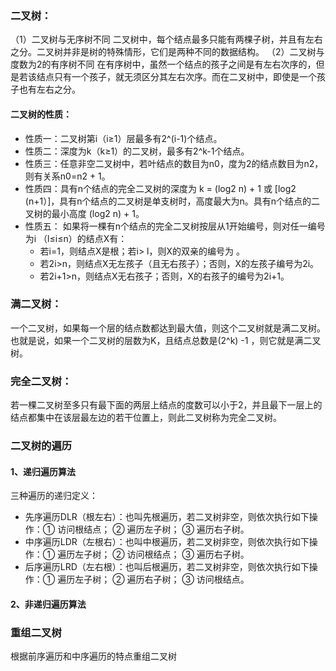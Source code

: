 ### 二叉树：
（1）二叉树与无序树不同
二叉树中，每个结点最多只能有两棵子树，并且有左右之分。二叉树并非是树的特殊情形，它们是两种不同的数据结构。
（2）二叉树与度数为2的有序树不同
在有序树中，虽然一个结点的孩子之间是有左右次序的，但是若该结点只有一个孩子，就无须区分其左右次序。而在二叉树中，即使是一个孩子也有左右之分。

#### 二叉树的性质：
  * 性质一：二叉树第i（i≥1）层最多有2^(i-1)个结点。
  * 性质二：深度为k（k≥1）的二叉树，最多有2^k-1个结点。
  * 性质三：任意非空二叉树中，若叶结点的数目为n0，度为2的结点数目为n2，则有关系n0=n2 + 1。
  * 性质四：具有n个结点的完全二叉树的深度为 k = (log2 n) + 1 或 [log2 (n+1）]，具有n个结点的二叉树是单支树时，高度最大为n。具有n个结点的二叉树的最小高度 (log2 n) + 1。
  * 性质五： 如果将一棵有n个结点的完全二叉树按层从1开始编号，则对任一编号为i （l≤i≤n）的结点X有：
    * 若i=1，则结点X是根；若i> l，则X的双亲的编号为 。
    * 若2i>n，则结点X无左孩子（且无右孩子）；否则，X的左孩子编号为2i。
    * 若2i+1>n，则结点X无右孩子；否则，X的右孩子的编号为2i+1。

### 满二叉树：
一个二叉树，如果每一个层的结点数都达到最大值，则这个二叉树就是满二叉树。也就是说，如果一个二叉树的层数为K，且结点总数是(2^k) -1 ，则它就是满二叉树。

### 完全二叉树：
若一棵二叉树至多只有最下面的两层上结点的度数可以小于2，并且最下一层上的结点都集中在该层最左边的若干位置上，则此二叉树称为完全二叉树。

### 二叉树的遍历

#### 1、递归遍历算法
三种遍历的递归定义：
* 先序遍历DLR（根左右）：也叫先根遍历，若二叉树非空，则依次执行如下操作：① 访问根结点； ② 遍历左子树； ③ 遍历右子树。
* 中序遍历LDR（左根右）：也叫中根遍历，若二叉树非空，则依次执行如下操作：① 遍历左子树； ② 访问根结点； ③ 遍历右子树。
* 后序遍历LRD（左右根）：也叫后根遍历，若二叉树非空，则依次执行如下操作：① 遍历左子树； ② 遍历右子树； ③ 访问根结点。

#### 2、非递归遍历算法

### 重组二叉树
根据前序遍历和中序遍历的特点重组二叉树